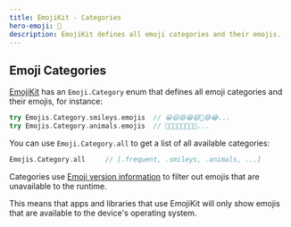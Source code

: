 ```yaml
---
title: EmojiKit - Categories
hero-emoji: 🐻
description: EmojiKit defines all emoji categories and their emojis.
---
```



## Emoji Categories

[EmojiKit](/emojikit) has an ``Emoji.Category`` enum that defines all emoji categories and their emojis, for instance:

```swift
try Emojis.Category.smileys.emojis  // 😀😃😄😁😆🥹😅😂...
try Emojis.Category.animals.emojis  // 🐶🐱🐭🐹🐰🦊🐻🐼...
```

You can use ``Emoji.Category.all`` to get a list of all available categories:

```swift
Emojis.Category.all     // [.frequent, .smileys, .animals, ...]
```

Categories use [Emoji version information](/emojikit/features/version-info) to filter out emojis that are unavailable to the runtime. 

This means that apps and libraries that use EmojiKit will only show emojis that are available to the device's operating system.